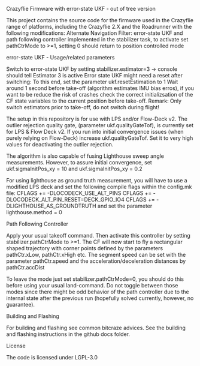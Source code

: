 Crazyflie Firmware with error-state UKF - out of tree version

This project contains the source code for the firmware used in the Crazyflie range of platforms, including the Crazyflie 2.X and the Roadrunner with the following modifications: Alternate Navigation Filter: error-state UKF and path following controller implemented in the stabilizer task, to activate set pathCtrMode to >=1, setting 0 should return to position controlled mode


error-state UKF - Usage/related parameters

Switch to error-state UKF by setting stabilizer.estimator=3 -> console should tell Estimator 3 is active Error state UKF might need a reset after switching: To this end, set the parameter ukf.resetEstimation to 1 Wait around 1 second before take-off (algorithm estimates IMU bias erros), if you want to be reduce the risk of crashes check the correct initializsation of the CF state variables to the current position before take-off. Remark: Only switch estimators prior to take-off, do not switch during flight!

The setup in this repository is for use with LPS and/or Flow-Deck v2. The outlier rejection quality gate, (parameter ukf.qualityGateTof), is currently set for LPS & Flow Deck v2. If you run into initial convergence issues (when purely relying on Flow-Deck) increase ukf.qualityGateTof. Set it to very high values for deactivating the outlier rejection.

The algorithm is also capable of fusing Lighthouse sweep angle measurements. However, to assure initial convergence, set ukf.sigmaInitPos_xy = 10 and ukf.sigmaInitPos_xy = 0.2

For using lighthouse as ground truth measurement, you will have to use a modified LPS deck and set the following compile flags within the config.mk file: CFLAGS += -DLOCODECK_USE_ALT_PINS CFLAGS += -DLOCODECK_ALT_PIN_RESET=DECK_GPIO_IO4 CFLAGS += -DLIGHTHOUSE_AS_GROUNDTRUTH and set the parameter lighthouse.method = 0


Path Following Controller

Apply your usual takeoff command. Then activate this controller by setting stabilizer.pathCtrMode to >=1. The CF will now start to fly a rectangular shaped trajectory with corner points defined by the parameters pathCtr.xLow, pathCtr.xHigh etc. The segment speed can be set with the parameter pathCtr.speed and the acceleration/deceleration distances by pathCtr.accDist

To leave the mode just set stabilizer.pathCtrMode=0, you should do this before using your usual land-command. Do not toggle between those modes since there might be odd behavior of the path controller due to the internal state after the previous run (hopefully solved currently, however, no guarantee).


Building and Flashing

For building and flashing see common bitcraze advices. See the building and flashing instructions in the github docs folder.


License

The code is licensed under LGPL-3.0
